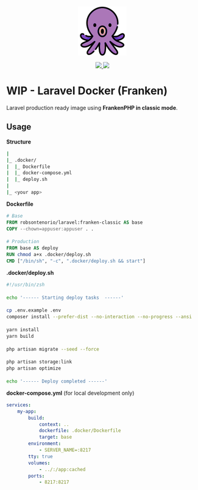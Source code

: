 <p align="center">
  <img src="https://raw.githubusercontent.com/robsontenorio/laravel-docker/octane/octopus.png">
</p> 
<p align="center">    
  <a href="https://hub.docker.com/r/robsontenorio/laravel">
    <img src="https://img.shields.io/docker/pulls/robsontenorio/laravel?color=orange&style=for-the-badge" />
    <img src="https://img.shields.io/docker/image-size/robsontenorio/laravel?sort=date&style=for-the-badge" />
  </a>
</p>

# WIP - Laravel Docker (Franken)

Laravel production ready image using **FrankenPHP in classic mode**. 

## Usage

**Structure**
```bash
|
|_ .docker/
|  |_ Dockerfile
|  |_ docker-compose.yml
|  |_ deploy.sh
|
|_ <your app>
```

**Dockerfile**

```Dockerfile
# Base
FROM robsontenorio/laravel:franken-classic AS base
COPY --chown=appuser:appuser . .

# Production
FROM base AS deploy
RUN chmod a+x .docker/deploy.sh
CMD ["/bin/sh", "-c", ".docker/deploy.sh && start"]
```

**.docker/deploy.sh**
```bash
#!/usr/bin/zsh

echo '------ Starting deploy tasks  ------'

cp .env.example .env
composer install --prefer-dist --no-interaction --no-progress --ansi

yarn install
yarn build

php artisan migrate --seed --force

php artisan storage:link
php artisan optimize

echo '------ Deploy completed ------'
```


**docker-compose.yml** (for local development only)
```yaml
services:
    my-app:
        build:
            context: ..
            dockerfile: .docker/Dockerfile
            target: base
        environment:
            - SERVER_NAME=:8217
        tty: true
        volumes:
            - ../:/app:cached
        ports:
            - 8217:8217            
```
